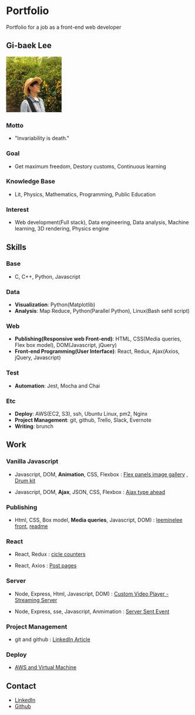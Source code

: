 # Portfolio
Portfolio for a job as a front-end web developer


## Gi-baek Lee

<img width="30%" src="./Gi-baek Lee.JPG">

### Motto
- "Invariability is death."

### Goal
- Get maximum freedom, Destory customs, Continuous learning

### Knowledge Base
- Lit, Physics, Mathematics, Programming, Public Education

### Interest
- Web development(Full stack), Data engineering, Data analysis, Machine learning, 3D rendering, Physics engine


## Skills

### Base
- C, C++, Python, Javascript

### Data
- <b>Visualization</b>: Python(Matplotlib)
- <b>Analysis</b>: Map Reduce, Python(Parallel Python), Linux(Bash sehll script)

### Web
- <b>Publishing(Responsive web Front-end)</b>: HTML, CSS(Media queries, Flex box model), DOM(Javascript, jQuery)
- <b>Front-end Programming(User Interface)</b>: React, Redux, Ajax(Axios, jQuery, Javascript)

### Test
- <b>Automation</b>: Jest, Mocha and Chai

### Etc
- <b>Deploy</b>: AWS(EC2, S3), ssh, Ubuntu Linux, pm2, Nginx
- <b>Project Management</b>: git, github, Trello, Slack, Evernote
- <b>Writing</b>: brunch


## Work

### Vanilla Javascript
- Javascript, DOM, <b>Animation</b>, CSS, Flexbox
: [Flex panels image gallery](https://ginnyang2.github.io/javascript30-FlexPanelsImgGallery/)
, [Drum kit](https://ginnyang2.github.io/javascript30-drumKit/)

- Javascript, DOM, <b>Ajax</b>, JSON, CSS, Flexbox
: [Ajax type ahead](https://ginnyang2.github.io/javascript30-ajaxTypeAhead/)
 
### Publishing
- Html, CSS, Box model, <b>Media queries</b>, Javascript, DOM)
: [leeminelee front](https://ginnyang2.github.io/leeminelee_front/), [readme](https://github.com/ginNyang2/leeminelee_front)

### React
- React, Redux
: [cicle counters](https://ginnyang2.github.io/reactWithRedux_counterExample/)

- React, Axios
: [Post pages](https://ginnyang2.github.io/react-ajax-tutorial/)

### Server
- Node, Express, Html, Javascript, DOM)
: [Custom Video Player - Streaming Server](https://ginnyang2.github.io/javascript30-customVideoPlayer/)

- Node, Express, sse, Javascript, Anmimation
: [Server Sent Event](https://github.com/ginNyang2/ServerSentEventAnimation)

### Project Management
- git and github
: [LinkedIn Article](https://www.linkedin.com/pulse/how-manage-your-team-project-versiongit-gi-baek-lee/)

### Deploy
- [AWS and Virtual Machine](https://ginnyang2.github.io/deployUsingGithubAndAws/)


## Contact
- [LinkedIn](https://www.linkedin.com/in/gibaeklee/)
- [Github](https://github.com/ginNyang2)
